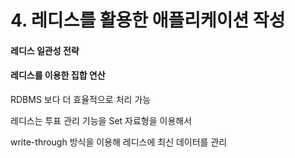 # 4. 레디스를 활용한 애플리케이션 작성

#### 레디스 일관성 전략

#### 레디스를 이용한 집합 연산

RDBMS 보다 더 효율적으로 처리 가능

레디스는 투표 관리 기능을 Set 자료형을 이용해서

write-through 방식을 이용해 레디스에 최신 데이터를 관리
